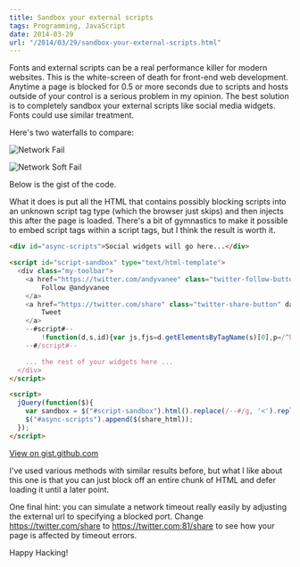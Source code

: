 ```yaml
---
title: Sandbox your external scripts
tags: Programming, JavaScript
date: 2014-03-29
url: "/2014/03/29/sandbox-your-external-scripts.html"
---
```


Fonts and external scripts can be a real performance killer for modern websites. This is the white-screen of death for front-end web development. Anytime a page is blocked for 0.5 or more seconds due to scripts and hosts outside of your control is a serious problem in my opinion. The best solution is to completely sandbox your external scripts like social media widgets. Fonts could use similar treatment.

Here's two waterfalls to compare:

![Network Fail](https://dl.dropboxusercontent.com/u/20801198/andyvanee.com/network-fail.png)

![Network Soft Fail](https://dl.dropboxusercontent.com/u/20801198/andyvanee.com/network-nice-fail.png)

Below is the gist of the code.

What it does is put all the HTML that contains possibly blocking scripts into an unknown script tag type (which the browser just skips) and then injects this after the page is loaded. There's a bit of gymnastics to make it possible to embed script tags within a script tags, but I think the result is worth it.

```html
<div id="async-scripts">Social widgets will go here...</div>

<script id="script-sandbox" type="text/html-template">
  <div class="my-toolbar">
    <a href="https://twitter.com/andyvanee" class="twitter-follow-button" data-show-count="false" data-width="60px" data-align="left">
        Follow @andyvanee
    </a>
    <a href="https://twitter.com/share" class="twitter-share-button" data-via="andyvanee">
        Tweet
    </a>
    --#script#--
        !function(d,s,id){var js,fjs=d.getElementsByTagName(s)[0],p=/^http:/.test(d.location)?'http':'https';if(!d.getElementById(id)){js=d.createElement(s);js.id=id;js.src=p+'://platform.twitter.com/widgets.js';fjs.parentNode.insertBefore(js,fjs);}}(document, 'script', 'twitter-wjs');
    --#/script#--

    ... the rest of your widgets here ...
  </div>
</script>

<script>
  jQuery(function($){
    var sandbox = $("#script-sandbox").html().replace(/--#/g, '<').replace(/#--/g, '>');
    $("#async-scripts").append($(share_html));
  });  
</script>
```

[View on gist.github.com](https://gist.github.com/Andyvanee/9849384)

I've used various methods with similar results before, but what I like about this one is that you can just block off an entire chunk of HTML and defer loading it until a later point.

One final hint: you can simulate a network timeout really easily by adjusting the external url to specifying a blocked port. Change <https://twitter.com/share> to <a rel="nofollow" href="https://twitter.com:81/share">https://twitter.com:81/share</a> to see how your page is affected by timeout errors.

Happy Hacking!

<style type="text/css">
    pre {
        white-space: pre;
        word-wrap: normal;
        overflow-y: scroll;        
    }
</style>
